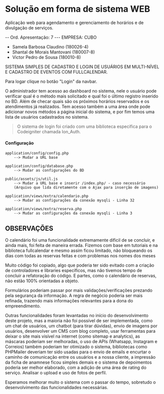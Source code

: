 # Solução em forma de sistema WEB

Aplicação web para agendamento e gerenciamento de horários e de divulgação de serviços.

-- Ord. Apresentação: 7
--- EMPRESA: CUBO
+ Samela Barbosa Claudino (180026-4)
+ Shantal de Morais Mantovani (180007-8)
+ Victor Pedro de Sousa (180010-8)

SISTEMA SIMPLES DE CADASTRO E LOGIN DE USUÁRIOS EM MULTI-NÍVEL
E CADASTRO DE EVENTOS COM FULLCALENDAR.

Para logar clique no botão "Login" da navbar.

O administrador tem acesso ao dashboard no sistema, nele o usuário pode verificar
qual é o método mais solicitado e qual foi o último registro inserido no BD.
Além de checar quais são os próximos horários reservados e os atendimentos já realizados.
Tem acesso também a uma área onde pode adicionar novos métodos a página inicial do sistema,
e por fim temos uma lista de usuários cadastrados no sistema.

> O sistema de login foi criado com uma biblioteca especifica para o Codeigniter chamada Ion_Auth.

#### Configuração

    application/config/config.php
        --> Mudar a URL base
    
    application/config/database.php
        --> Mudar as configurações do BD

    public/assets/js/util.js
        --> Mudar a URL base e inserir /index.php/ - caso necessário
        (Arquivo que lida diretamente com o Ajax para inserção de imagens)

    application/views/extra/calendario.php
        --> Mudar as configurações da conexão mysqli - Linha 32

    application/views/extra/reserva.php
        --> Mudar as configurações da conexão mysqli - Linha 3

## OBSERVAÇÕES 

O calendário foi uma funcionalidade extremamente dificil de se concluir, e ainda mais, foi feita
de maneira errada. Fizemos com base em tutoriais e na biblioteca fullcalendar e mesmo assim
ficou limitado, não bloqueando os dias com todas as reservas feitas e com problemas nos nomes dos meses

Muito código foi copiado, algo que poderia ter sido evitado com a criação de controladores e libraries
específicos, mas não tivemos tempo de concluir a refatoração do código. E partes, como o calendário de
reservas, não estão 100% orientadas a objeto.

Formulários poderiam passar por mais validações/verificações prezando pela segurança da informação. A regra
de negócio poderia ser mais refinada, trazendo mais informações relevantes para a dona do empreendimento.

Outras funcionalidades foram levantadas no início do desenvolvimento deste projeto, mas a maioria não foi
possível de ser implementada, como um chat de usuários, um chatbot (para tirar dúvidas), envio de imagens 
por usuários, desenvolver um CMS com blog completo, usar ferramentas para deixar o site mais visível na 
internet (como sitemap e analytics), as máscaras poderiam ser melhoradas, o uso de APIs (Whatsapp, 
Instagram e Correios) também poderiam ter otimizado o sistema,  bibliotecas como PHPMailer deveriam ter
sido usadas para o envio de emails e encurtar o caminho de comunicação entre os usuários e a nossa cliente,
a impressão da ficha de anamnese ficou simples demais e o sistema de depoimentos poderia ser melhor elaborado,
com a adição de uma área de rating do serviço. Analisar o upload e uso de fotos de perfil.

Esperamos melhorar muito o sistema com o passar do tempo, sobretudo o desenvolvimento das funcionalidades
necessárias.
